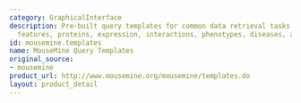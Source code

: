 ```yaml
---
category: GraphicalInterface
description: Pre-built query templates for common data retrieval tasks covering genome
  features, proteins, expression, interactions, phenotypes, diseases, and more
id: mousemine.templates
name: MouseMine Query Templates
original_source:
- mousemine
product_url: http://www.mousemine.org/mousemine/templates.do
layout: product_detail
---
```

